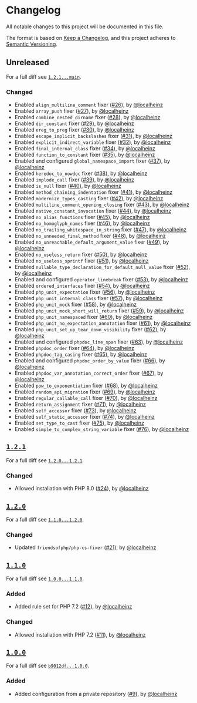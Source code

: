 # Changelog

All notable changes to this project will be documented in this file.

The format is based on [Keep a Changelog](https://keepachangelog.com/en/1.0.0/), and this project adheres to [Semantic Versioning](https://semver.org/spec/v2.0.0.html).

## Unreleased

For a full diff see [`1.2.1...main`][1.2.1...main].

### Changed

* Enabled `align_multiline_comment` fixer ([#26]), by [@localheinz]
* Enabled `array_push` fixer ([#27]), by [@localheinz]
* Enabled `combine_nested_dirname` fixer ([#28]), by [@localheinz]
* Enabled `dir_constant` fixer ([#29]), by [@localheinz]
* Enabled `ereg_to_preg` fixer ([#30]), by [@localheinz]
* Enabled `escape_implicit_backslashes` fixer ([#31]), by [@localheinz]
* Enabled `explicit_indirect_variable` fixer ([#32]), by [@localheinz]
* Enabled `final_internal_class` fixer ([#34]), by [@localheinz]
* Enabled `function_to_constant` fixer ([#35]), by [@localheinz]
* Enabled and configured `global_namespace_import` fixer ([#37]), by [@localheinz]
* Enabled `heredoc_to_nowdoc` fixer ([#38]), by [@localheinz]
* Enabled `implode_call` fixer ([#39]), by [@localheinz]
* Enabled `is_null` fixer ([#40]), by [@localheinz]
* Enabled `method_chaining_indentation` fixer ([#41]), by [@localheinz]
* Enabled `modernize_types_casting` fixer ([#42]), by [@localheinz]
* Enabled `multiline_comment_opening_closing` fixer ([#43]), by [@localheinz]
* Enabled `native_constant_invocation` fixer ([#44]), by [@localheinz]
* Enabled `no_alias_functions` fixer ([#45]), by [@localheinz]
* Enabled `no_homoglyph_names` fixer ([#46]), by [@localheinz]
* Enabled `no_trailing_whitespace_in_string` fixer ([#47]), by [@localheinz]
* Enabled `no_unneeded_final_method` fixer ([#48]), by [@localheinz]
* Enabled `no_unreachable_default_argument_value` fixer ([#49]), by [@localheinz]
* Enabled `no_useless_return` fixer ([#50]), by [@localheinz]
* Enabled `no_useless_sprintf` fixer ([#51]), by [@localheinz]
* Enabled `nullable_type_declaration_for_default_null_value` fixer ([#52]), by [@localheinz]
* Enabled and configured `operator_linebreak` fixer ([#53]), by [@localheinz]
* Enabled `ordered_interfaces` fixer ([#54]), by [@localheinz]
* Enabled `php_unit_expectation` fixer ([#56]), by [@localheinz]
* Enabled `php_unit_internal_class` fixer ([#57]), by [@localheinz]
* Enabled `php_unit_mock` fixer ([#58]), by [@localheinz]
* Enabled `php_unit_mock_short_will_return` fixer ([#59]), by [@localheinz]
* Enabled `php_unit_namespaced` fixer ([#60]), by [@localheinz]
* Enabled `php_unit_no_expectation_annotation` fixer ([#61]), by [@localheinz]
* Enabled `php_unit_set_up_tear_down_visibility` fixer ([#62]), by [@localheinz]
* Enabled and configured `phpdoc_line_span` fixer ([#63]), by [@localheinz]
* Enabled `phpdoc_order` fixer ([#64]), by [@localheinz]
* Enabled `phpdoc_tag_casing` fixer ([#65]), by [@localheinz]
* Enabled and configured `phpdoc_order_by_value` fixer ([#66]), by [@localheinz]
* Enabled `phpdoc_var_annotation_correct_order` fixer ([#67]), by [@localheinz]
* Enabled `pow_to_exponentiation` fixer ([#68]), by [@localheinz]
* Enabled `random_api_migration` fixer ([#69]), by [@localheinz]
* Enabled `regular_callable_call` fixer ([#70]), by [@localheinz]
* Enabled `return_assignment` fixer ([#71]), by [@localheinz]
* Enabled `self_accessor` fixer ([#73]), by [@localheinz]
* Enabled `self_static_accessor` fixer ([#74]), by [@localheinz]
* Enabled `set_type_to_cast` fixer ([#75]), by [@localheinz]
* Enabled `simple_to_complex_string_variable` fixer ([#76]), by [@localheinz]

## [`1.2.1`][1.2.1]

For a full diff see [`1.2.0...1.2.1`][1.2.0...1.2.1].

### Changed

* Allowed installation with PHP 8.0 ([#24]), by [@localheinz]

## [`1.2.0`][1.2.0]

For a full diff see [`1.1.0...1.2.0`][1.1.0...1.2.0].

### Changed

* Updated `friendsofphp/php-cs-fixer` ([#21]), by [@localheinz]

## [`1.1.0`][1.1.0]

For a full diff see [`1.0.0...1.1.0`][1.0.0...1.1.0].

### Added

* Added rule set for PHP 7.2 ([#12]), by [@localheinz]

### Changed

* Allowed installation with PHP 7.2 ([#11]), by [@localheinz]

## [`1.0.0`][1.0.0]

For a full diff see [`b9012df...1.0.0`][b9012df...1.0.0].

### Added

* Added configuration from a private repository ([#9]), by [@localheinz]

[1.0.0]: https://github.com/gansel-rechtsanwaelte/php-cs-fixer-config/tag/1.0.0
[1.1.0]: https://github.com/gansel-rechtsanwaelte/php-cs-fixer-config/tag/1.1.0
[1.2.0]: https://github.com/gansel-rechtsanwaelte/php-cs-fixer-config/tag/1.2.0
[1.2.1]: https://github.com/gansel-rechtsanwaelte/php-cs-fixer-config/tag/1.2.0

[b9012df...1.0.0]: https://github.com/gansel-rechtsanwaelte/php-cs-fixer-config/compare/b9012df...1.0.0
[1.0.0...1.1.0]: https://github.com/gansel-rechtsanwaelte/php-cs-fixer-config/compare/1.0.0...1.1.0
[1.1.0...1.2.0]: https://github.com/gansel-rechtsanwaelte/php-cs-fixer-config/compare/1.1.0...1.2.0
[1.2.0...1.2.1]: https://github.com/gansel-rechtsanwaelte/php-cs-fixer-config/compare/1.2.0...1.2.1
[1.2.1...main]: https://github.com/gansel-rechtsanwaelte/php-cs-fixer-config/compare/1.2.1...main

[#9]: https://github.com/gansel-rechtsanwaelte/php-cs-fixer-config/pull/9
[#11]: https://github.com/gansel-rechtsanwaelte/php-cs-fixer-config/pull/11
[#12]: https://github.com/gansel-rechtsanwaelte/php-cs-fixer-config/pull/12
[#21]: https://github.com/gansel-rechtsanwaelte/php-cs-fixer-config/pull/21
[#24]: https://github.com/gansel-rechtsanwaelte/php-cs-fixer-config/pull/24
[#26]: https://github.com/gansel-rechtsanwaelte/php-cs-fixer-config/pull/26
[#27]: https://github.com/gansel-rechtsanwaelte/php-cs-fixer-config/pull/27
[#28]: https://github.com/gansel-rechtsanwaelte/php-cs-fixer-config/pull/28
[#29]: https://github.com/gansel-rechtsanwaelte/php-cs-fixer-config/pull/29
[#30]: https://github.com/gansel-rechtsanwaelte/php-cs-fixer-config/pull/30
[#31]: https://github.com/gansel-rechtsanwaelte/php-cs-fixer-config/pull/31
[#32]: https://github.com/gansel-rechtsanwaelte/php-cs-fixer-config/pull/32
[#34]: https://github.com/gansel-rechtsanwaelte/php-cs-fixer-config/pull/34
[#35]: https://github.com/gansel-rechtsanwaelte/php-cs-fixer-config/pull/35
[#37]: https://github.com/gansel-rechtsanwaelte/php-cs-fixer-config/pull/37
[#38]: https://github.com/gansel-rechtsanwaelte/php-cs-fixer-config/pull/38
[#39]: https://github.com/gansel-rechtsanwaelte/php-cs-fixer-config/pull/39
[#40]: https://github.com/gansel-rechtsanwaelte/php-cs-fixer-config/pull/40
[#41]: https://github.com/gansel-rechtsanwaelte/php-cs-fixer-config/pull/41
[#42]: https://github.com/gansel-rechtsanwaelte/php-cs-fixer-config/pull/42
[#43]: https://github.com/gansel-rechtsanwaelte/php-cs-fixer-config/pull/43
[#44]: https://github.com/gansel-rechtsanwaelte/php-cs-fixer-config/pull/44
[#45]: https://github.com/gansel-rechtsanwaelte/php-cs-fixer-config/pull/45
[#46]: https://github.com/gansel-rechtsanwaelte/php-cs-fixer-config/pull/46
[#47]: https://github.com/gansel-rechtsanwaelte/php-cs-fixer-config/pull/47
[#48]: https://github.com/gansel-rechtsanwaelte/php-cs-fixer-config/pull/48
[#49]: https://github.com/gansel-rechtsanwaelte/php-cs-fixer-config/pull/49
[#50]: https://github.com/gansel-rechtsanwaelte/php-cs-fixer-config/pull/50
[#51]: https://github.com/gansel-rechtsanwaelte/php-cs-fixer-config/pull/51
[#52]: https://github.com/gansel-rechtsanwaelte/php-cs-fixer-config/pull/52
[#53]: https://github.com/gansel-rechtsanwaelte/php-cs-fixer-config/pull/53
[#54]: https://github.com/gansel-rechtsanwaelte/php-cs-fixer-config/pull/54
[#56]: https://github.com/gansel-rechtsanwaelte/php-cs-fixer-config/pull/56
[#57]: https://github.com/gansel-rechtsanwaelte/php-cs-fixer-config/pull/57
[#58]: https://github.com/gansel-rechtsanwaelte/php-cs-fixer-config/pull/58
[#59]: https://github.com/gansel-rechtsanwaelte/php-cs-fixer-config/pull/59
[#60]: https://github.com/gansel-rechtsanwaelte/php-cs-fixer-config/pull/60
[#61]: https://github.com/gansel-rechtsanwaelte/php-cs-fixer-config/pull/61
[#62]: https://github.com/gansel-rechtsanwaelte/php-cs-fixer-config/pull/62
[#63]: https://github.com/gansel-rechtsanwaelte/php-cs-fixer-config/pull/63
[#64]: https://github.com/gansel-rechtsanwaelte/php-cs-fixer-config/pull/64
[#65]: https://github.com/gansel-rechtsanwaelte/php-cs-fixer-config/pull/65
[#66]: https://github.com/gansel-rechtsanwaelte/php-cs-fixer-config/pull/66
[#67]: https://github.com/gansel-rechtsanwaelte/php-cs-fixer-config/pull/67
[#68]: https://github.com/gansel-rechtsanwaelte/php-cs-fixer-config/pull/68
[#69]: https://github.com/gansel-rechtsanwaelte/php-cs-fixer-config/pull/69
[#70]: https://github.com/gansel-rechtsanwaelte/php-cs-fixer-config/pull/70
[#71]: https://github.com/gansel-rechtsanwaelte/php-cs-fixer-config/pull/71
[#73]: https://github.com/gansel-rechtsanwaelte/php-cs-fixer-config/pull/73
[#74]: https://github.com/gansel-rechtsanwaelte/php-cs-fixer-config/pull/74
[#75]: https://github.com/gansel-rechtsanwaelte/php-cs-fixer-config/pull/75
[#76]: https://github.com/gansel-rechtsanwaelte/php-cs-fixer-config/pull/76

[@localheinz]: https://github.com/localheinz
